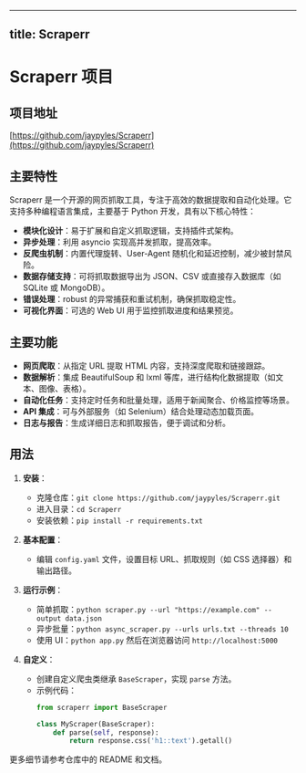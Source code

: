 
---
title: Scraperr
---

# Scraperr 项目

## 项目地址
[https://github.com/jaypyles/Scraperr](https://github.com/jaypyles/Scraperr)

## 主要特性
Scraperr 是一个开源的网页抓取工具，专注于高效的数据提取和自动化处理。它支持多种编程语言集成，主要基于 Python 开发，具有以下核心特性：
- **模块化设计**：易于扩展和自定义抓取逻辑，支持插件式架构。
- **异步处理**：利用 asyncio 实现高并发抓取，提高效率。
- **反爬虫机制**：内置代理旋转、User-Agent 随机化和延迟控制，减少被封禁风险。
- **数据存储支持**：可将抓取数据导出为 JSON、CSV 或直接存入数据库（如 SQLite 或 MongoDB）。
- **错误处理**：robust 的异常捕获和重试机制，确保抓取稳定性。
- **可视化界面**：可选的 Web UI 用于监控抓取进度和结果预览。

## 主要功能
- **网页爬取**：从指定 URL 提取 HTML 内容，支持深度爬取和链接跟踪。
- **数据解析**：集成 BeautifulSoup 和 lxml 等库，进行结构化数据提取（如文本、图像、表格）。
- **自动化任务**：支持定时任务和批量处理，适用于新闻聚合、价格监控等场景。
- **API 集成**：可与外部服务（如 Selenium）结合处理动态加载页面。
- **日志与报告**：生成详细日志和抓取报告，便于调试和分析。

## 用法
1. **安装**：
   - 克隆仓库：`git clone https://github.com/jaypyles/Scraperr.git`
   - 进入目录：`cd Scraperr`
   - 安装依赖：`pip install -r requirements.txt`

2. **基本配置**：
   - 编辑 `config.yaml` 文件，设置目标 URL、抓取规则（如 CSS 选择器）和输出路径。

3. **运行示例**：
   - 简单抓取：`python scraper.py --url "https://example.com" --output data.json`
   - 异步批量：`python async_scraper.py --urls urls.txt --threads 10`
   - 使用 UI：`python app.py` 然后在浏览器访问 `http://localhost:5000`

4. **自定义**：
   - 创建自定义爬虫类继承 `BaseScraper`，实现 `parse` 方法。
   - 示例代码：
     ```python
     from scraperr import BaseScraper

     class MyScraper(BaseScraper):
         def parse(self, response):
             return response.css('h1::text').getall()
     ```

更多细节请参考仓库中的 README 和文档。